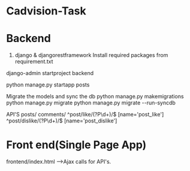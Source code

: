 # Cadvision-Task

# Backend
1) django & djangorestframework
Install required packages from requirement.txt

django-admin startproject backend

python manage.py startapp posts

Migrate the models and sync the db
python manage.py makemigrations
python manage.py migrate
python manage.py migrate --run-syncdb

API'S
posts/
comments/
^post/like/(?P<pk>\d+)/$ [name='post_like']
^post/dislike/(?P<pk>\d+)/$ [name='post_dislike']


# Front end(Single Page App)
frontend/index.html
-->Ajax calls for API's.
